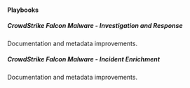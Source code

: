 
#### Playbooks
##### CrowdStrike Falcon Malware - Investigation and Response
Documentation and metadata improvements.
##### CrowdStrike Falcon Malware - Incident Enrichment
Documentation and metadata improvements.
